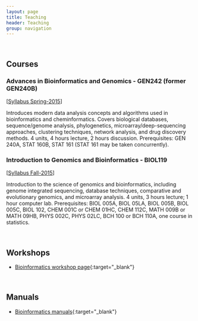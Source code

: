 ```yaml
---
layout: page
title: Teaching
header: Teaching
group: navigation
---
```

<br/>

## Courses

### Advances in Bioinformatics and Genomics - GEN242 (former GEN240B)

[[Syllabus Spring-2015](https://goo.gl/PyQDHg)]

Introduces modern data analysis concepts and algorithms used in bioinformatics
and cheminformatics. Covers biological databases, sequence/genome analysis,
phylogenetics, microarray/deep-sequencing approaches, clustering techniques,
network analysis, and drug discovery methods. 4 units, 4 hours lecture, 2 hours
discussion. Prerequisites: GEN 240A, STAT 160B, STAT 161 (STAT 161 may be taken
concurrently).  

### Introduction to Genomics and Bioinformatics - BIOL119

[[Syllabus Fall-2015](https://goo.gl/BXSyD8)]

Introduction to the science of genomics and bioinformatics, including genome
integrated sequencing, database techniques, comparative and evolutionary
genomics, and microarray analysis. 4 units, 3 hours lecture; 1 hour computer
lab. Prerequisites: BIOL 005A, BIOL 05LA, BIOL 005B, BIOL 005C, BIOL 102, CHEM
001C or CHEM 01HC, CHEM 112C, MATH 009B or MATH 09HB, PHYS 002C, PHYS 02LC, BCH
100 or BCH 110A, one course in statistics.

<br/>

## Workshops

* [Bioinformatics workshop page](http://tgirke.github.io/tutorials/){:target="_blank"}

<br/>

## Manuals

* [Bioinformatics manuals](http://tgirke.github.io/manuals/){:target="_blank"}


